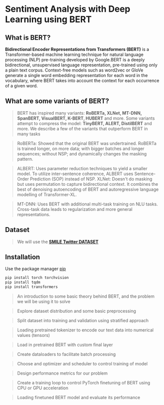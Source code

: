# Sentiment Analysis with Deep Learning using BERT
## __What is BERT?__

__Bidirectional Encoder Representations from Transformers (BERT)__ is a Transformer-based machine learning technique for natural language processing (NLP) pre-training developed by Google.BERT is a deeply bidirectional, unsupervised language representation, pre-trained using only a plain text corpus. Context-free models such as word2vec or GloVe generate a single word embedding representation for each word in the vocabulary, where BERT takes into account the context for each occurrence of a given word.

## What are some variants of BERT?

> BERT has inspired many variants: __RoBERTa, XLNet, MT-DNN, SpanBERT, VisualBERT, K-BERT, HUBERT__ and more. Some variants attempt to compress the model: __TinyBERT, ALERT, DistilBERT__ and more. We describe a few of the variants that outperform BERT in many tasks

> RoBERTa: Showed that the original BERT was undertrained. RoBERTa is trained longer, on more data; with bigger batches and longer sequences; without NSP; and dynamically changes the masking pattern.

> ALBERT: Uses parameter reduction techniques to yield a smaller model. To utilize inter-sentence coherence, ALBERT uses Sentence-Order Prediction (SOP) instead of NSP.
XLNet: Doesn't do masking but uses permutation to capture bidirectional context. It combines the best of denoising autoencoding of BERT and autoregressive language modelling of Transformer-XL.

> MT-DNN: Uses BERT with additional multi-task training on NLU tasks. Cross-task data leads to regularization and more general representations.

## __Dataset__
> We will use the [__SMILE Twitter DATASET__](https://doi.org/10.6084/m9.figshare.3187909.v2)

 ## Installation

Use the package manager [pip](https://pip.pypa.io/en/stable/) 

```bash
pip install torch torchvision
pip install tqdm
pip install transformers

```

> An introduction to some basic theory behind BERT, and the problem we will be using it to solve

> Explore dataset distribution and some basic preprocessing

> Split dataset into training and validation using stratified approach

> Loading pretrained tokenizer to encode our text data into numerical values (tensors)

> Load in pretrained BERT with custom final layer

> Create dataloaders to facilitate batch processing

> Choose and optimizer and scheduler to control training of model

> Design performance metrics for our problem

> Create a training loop to control PyTorch finetuning of BERT using CPU or GPU acceleration

> Loading finetuned BERT model and evaluate its performance
